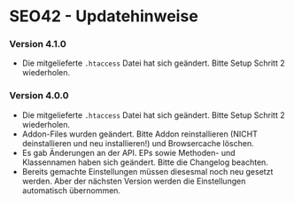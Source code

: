 SEO42 - Updatehinweise
======================

### Version 4.1.0

* Die mitgelieferte `.htaccess` Datei hat sich geändert. Bitte Setup Schritt 2 wiederholen.

### Version 4.0.0

* Die mitgelieferte `.htaccess` Datei hat sich geändert. Bitte Setup Schritt 2 wiederholen.
* Addon-Files wurden geändert. Bitte Addon reinstallieren (NICHT deinstallieren und neu installieren!) und Browsercache löschen.
* Es gab Änderungen an der API. EPs sowie Methoden- und Klassennamen haben sich geändert. Bitte die Changelog beachten.
* Bereits gemachte Einstellungen müssen diesesmal noch neu gesetzt werden. Aber der nächsten Version werden die Einstellungen automatisch übernommen.


